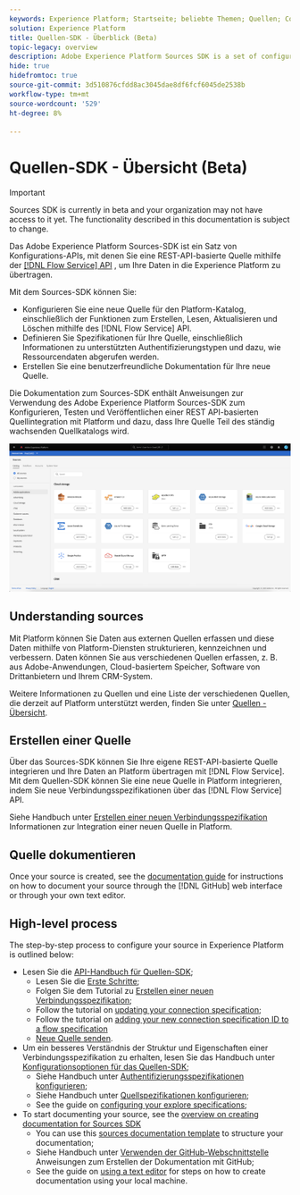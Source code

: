 ```yaml
---
keywords: Experience Platform; Startseite; beliebte Themen; Quellen; Connectoren; Quell-Connectoren; Quellen-SDK; SDK
solution: Experience Platform
title: Quellen-SDK - Überblick (Beta)
topic-legacy: overview
description: Adobe Experience Platform Sources SDK is a set of configuration APIs that allow you to integrate a REST API-based source using the Flow Service API to bring your data to Experience Platform.
hide: true
hidefromtoc: true
source-git-commit: 3d510876cfdd8ac3045dae8df6fcf6045de2538b
workflow-type: tm+mt
source-wordcount: '529'
ht-degree: 8%

---
```


# Quellen-SDK - Übersicht (Beta)

>[!IMPORTANT]
>
>Sources SDK is currently in beta and your organization may not have access to it yet. The functionality described in this documentation is subject to change.

Das Adobe Experience Platform Sources-SDK ist ein Satz von Konfigurations-APIs, mit denen Sie eine REST-API-basierte Quelle mithilfe der [[!DNL Flow Service] API](https://www.adobe.io/experience-platform-apis/references/flow-service/) , um Ihre Daten in die Experience Platform zu übertragen.

Mit dem Sources-SDK können Sie:

* Konfigurieren Sie eine neue Quelle für den Platform-Katalog, einschließlich der Funktionen zum Erstellen, Lesen, Aktualisieren und Löschen mithilfe des [!DNL Flow Service] API.
* Definieren Sie Spezifikationen für Ihre Quelle, einschließlich Informationen zu unterstützten Authentifizierungstypen und dazu, wie Ressourcendaten abgerufen werden.
* Erstellen Sie eine benutzerfreundliche Dokumentation für Ihre neue Quelle.

Die Dokumentation zum Sources-SDK enthält Anweisungen zur Verwendung des Adobe Experience Platform Sources-SDK zum Konfigurieren, Testen und Veröffentlichen einer REST API-basierten Quellintegration mit Platform und dazu, dass Ihre Quelle Teil des ständig wachsenden Quellkatalogs wird.

![catalog](./assets/catalog.png)

## Understanding sources

Mit Platform können Sie Daten aus externen Quellen erfassen und diese Daten mithilfe von Platform-Diensten strukturieren, kennzeichnen und verbessern. Daten können Sie aus verschiedenen Quellen erfassen, z. B. aus Adobe-Anwendungen, Cloud-basiertem Speicher, Software von Drittanbietern und Ihrem CRM-System.

Weitere Informationen zu Quellen und eine Liste der verschiedenen Quellen, die derzeit auf Platform unterstützt werden, finden Sie unter [Quellen - Übersicht](../home.md).

## Erstellen einer Quelle

Über das Sources-SDK können Sie Ihre eigene REST-API-basierte Quelle integrieren und Ihre Daten an Platform übertragen mit [!DNL Flow Service]. Mit dem Quellen-SDK können Sie eine neue Quelle in Platform integrieren, indem Sie neue Verbindungsspezifikationen über das [!DNL Flow Service] API.

Siehe Handbuch unter [Erstellen einer neuen Verbindungsspezifikation](./api/api-overview.md) Informationen zur Integration einer neuen Quelle in Platform.

## Quelle dokumentieren

Once your source is created, see the [documentation guide](./documentation/doc-overview.md) for instructions on how to document your source through the [!DNL GitHub] web interface or through your own text editor.

## High-level process

The step-by-step process to configure your source in Experience Platform is outlined below:

* Lesen Sie die [API-Handbuch für Quellen-SDK](./api/api-overview.md);
   * Lesen Sie die [Erste Schritte](./api/getting-started.md);
   * Folgen Sie dem Tutorial zu [Erstellen einer neuen Verbindungsspezifikation](./api/create.md);
   * Follow the tutorial on [updating your connection specification](./api/update-connection-specs.md);
   * Follow the tutorial on [adding your new connection specification ID to a flow specification](./api/update-flow-specs.md)
   * [Neue Quelle senden](./api/submit.md).
* Um ein besseres Verständnis der Struktur und Eigenschaften einer Verbindungsspezifikation zu erhalten, lesen Sie das Handbuch unter [Konfigurationsoptionen für das Quellen-SDK](./config/config.md);
   * Siehe Handbuch unter [Authentifizierungsspezifikationen konfigurieren](./config/authspec.md);
   * Siehe Handbuch unter [Quellspezifikationen konfigurieren](./config/sourcespec.md);
   * See the guide on [configuring your explore specifications](./config/explorespec.md);
* To start documenting your source, see the [overview on creating documentation for Sources SDK](./documentation/doc-overview.md)
   * You can use this [sources documentation template](./documentation/template.md) to structure your documentation;
   * Siehe Handbuch unter [Verwenden der GitHub-Webschnittstelle](./documentation/github.md) Anweisungen zum Erstellen der Dokumentation mit GitHub;
   * See the guide on [using a text editor](./documentation/text-editor.md) for steps on how to create documentation using your local machine.

